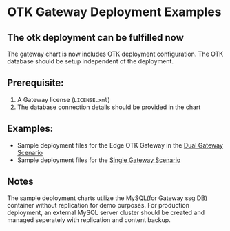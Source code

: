 # OTK Gateway Deployment Examples

## The otk deployment can be fulfilled now
The gateway chart is now includes OTK deployment configuration. The OTK database should be setup independent of the deployment.

## Prerequisite:
1. A Gateway license (`LICENSE.xml`)
2. The database connection details should be provided in the chart

## Examples:
- Sample deployment files for the Edge OTK Gateway in the [Dual Gateway Scenario](https://techdocs.broadcom.com/us/en/ca-enterprise-software/layer7-api-management/api-management-oauth-toolkit/4-4/installation-workflow/install-the-oauth-solution-kit/dual-gateway-scenario.html)
- Sample deployment files for the [Single Gateway Scenario](https://techdocs.broadcom.com/us/en/ca-enterprise-software/layer7-api-management/api-management-oauth-toolkit/4-4/installation-workflow/install-the-oauth-solution-kit/install-otk-with-api-portal-integration.html)

## Notes
The sample deployment charts utilize the MySQL(for Gateway ssg DB) container without replication for demo purposes. For production deployment, an external MySQL server cluster should be created and managed seperately with replication and content backup.
